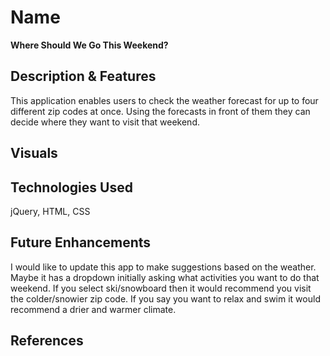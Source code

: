 # Name
**Where Should We Go This Weekend?**

## Description & Features
This application enables users to check the weather forecast for up to four different zip codes at once. Using the forecasts in front of them they can decide where they want to visit that weekend. 

## Visuals


## Technologies Used
jQuery, HTML, CSS

## Future Enhancements
I would like to update this app to make suggestions based on the weather. Maybe it has a dropdown initially asking what activities you want to do that weekend. If you select ski/snowboard then it would recommend you visit the colder/snowier zip code. If you say you want to relax and swim it would recommend a drier and warmer climate. 

## References
